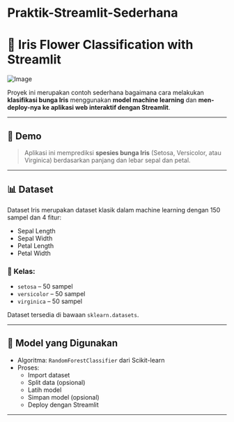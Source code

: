 # Praktik-Streamlit-Sederhana

# 🌸 Iris Flower Classification with Streamlit

![Image](https://github.com/user-attachments/assets/451e3c8f-b2ea-4e53-ad40-249807c7f2b1)

Proyek ini merupakan contoh sederhana bagaimana cara melakukan **klasifikasi bunga Iris** menggunakan **model machine learning** dan **men-deploy-nya ke aplikasi web interaktif dengan Streamlit**.

---

## 🚀 Demo

> Aplikasi ini memprediksi **spesies bunga Iris** (Setosa, Versicolor, atau Virginica) berdasarkan panjang dan lebar sepal dan petal.

---

## 📊 Dataset

Dataset Iris merupakan dataset klasik dalam machine learning dengan 150 sampel dan 4 fitur:

- Sepal Length
- Sepal Width
- Petal Length
- Petal Width

### 🔹 Kelas:
- `setosa` – 50 sampel  
- `versicolor` – 50 sampel  
- `virginica` – 50 sampel  

Dataset tersedia di bawaan `sklearn.datasets`.

---

## 🧠 Model yang Digunakan

- Algoritma: `RandomForestClassifier` dari Scikit-learn  
- Proses:
  - Import dataset
  - Split data (opsional)
  - Latih model
  - Simpan model (opsional)
  - Deploy dengan Streamlit

---
